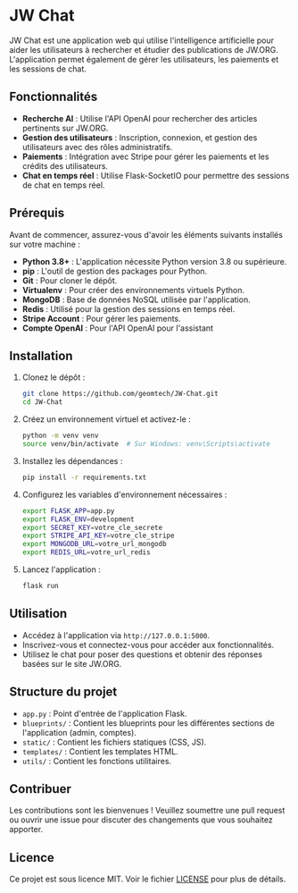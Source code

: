 # JW Chat

JW Chat est une application web qui utilise l'intelligence artificielle pour aider les utilisateurs à rechercher et étudier des publications de JW.ORG. L'application permet également de gérer les utilisateurs, les paiements et les sessions de chat.

## Fonctionnalités

- **Recherche AI** : Utilise l'API OpenAI pour rechercher des articles pertinents sur JW.ORG.
- **Gestion des utilisateurs** : Inscription, connexion, et gestion des utilisateurs avec des rôles administratifs.
- **Paiements** : Intégration avec Stripe pour gérer les paiements et les crédits des utilisateurs.
- **Chat en temps réel** : Utilise Flask-SocketIO pour permettre des sessions de chat en temps réel.

## Prérequis

Avant de commencer, assurez-vous d'avoir les éléments suivants installés sur votre machine :

- **Python 3.8+** : L'application nécessite Python version 3.8 ou supérieure.
- **pip** : L'outil de gestion des packages pour Python.
- **Git** : Pour cloner le dépôt.
- **Virtualenv** : Pour créer des environnements virtuels Python.
- **MongoDB** : Base de données NoSQL utilisée par l'application.
- **Redis** : Utilisé pour la gestion des sessions en temps réel.
- **Stripe Account** : Pour gérer les paiements.
- **Compte OpenAI** : Pour l'API OpenAI pour l'assistant


## Installation

1. Clonez le dépôt :
    ```sh
    git clone https://github.com/geomtech/JW-Chat.git
    cd JW-Chat
    ```

2. Créez un environnement virtuel et activez-le :
    ```sh
    python -m venv venv
    source venv/bin/activate  # Sur Windows: venv\Scripts\activate
    ```

3. Installez les dépendances :
    ```sh
    pip install -r requirements.txt
    ```

4. Configurez les variables d'environnement nécessaires :
    ```sh
    export FLASK_APP=app.py
    export FLASK_ENV=development
    export SECRET_KEY=votre_cle_secrete
    export STRIPE_API_KEY=votre_cle_stripe
    export MONGODB_URL=votre_url_mongodb
    export REDIS_URL=votre_url_redis
    ```

5. Lancez l'application :
    ```sh
    flask run
    ```

## Utilisation

- Accédez à l'application via `http://127.0.0.1:5000`.
- Inscrivez-vous et connectez-vous pour accéder aux fonctionnalités.
- Utilisez le chat pour poser des questions et obtenir des réponses basées sur le site JW.ORG.

## Structure du projet

- `app.py` : Point d'entrée de l'application Flask.
- `blueprints/` : Contient les blueprints pour les différentes sections de l'application (admin, comptes).
- `static/` : Contient les fichiers statiques (CSS, JS).
- `templates/` : Contient les templates HTML.
- `utils/` : Contient les fonctions utilitaires.

## Contribuer

Les contributions sont les bienvenues ! Veuillez soumettre une pull request ou ouvrir une issue pour discuter des changements que vous souhaitez apporter.

## Licence

Ce projet est sous licence MIT. Voir le fichier [LICENSE](LICENSE) pour plus de détails.

